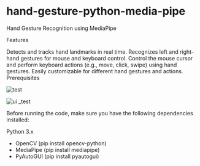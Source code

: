 # hand-gesture-python-media-pipe
Hand Gesture Recognition using MediaPipe

Features

Detects and tracks hand landmarks in real time.
Recognizes left and right-hand gestures for mouse and keyboard control.
Control the mouse cursor and perform keyboard actions (e.g., move, click, swipe) using hand gestures.
Easily customizable for different hand gestures and actions.
Prerequisites

![test](https://github.com/user-attachments/assets/25168a1e-a263-417b-9e0f-25c6eb86638a)

![ui _test](https://github.com/user-attachments/assets/60e7bf7d-37d0-4e63-bddd-9a95b3f43ff6)

Before running the code, make sure you have the following dependencies installed:

Python 3.x
- OpenCV (pip install opencv-python)
- MediaPipe (pip install mediapipe)
- PyAutoGUI (pip install pyautogui)
